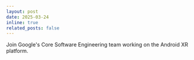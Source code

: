 ```yaml
---
layout: post
date: 2025-03-24
inline: true
related_posts: false
---
```


Join Google's Core Software Engineering team working on the Android XR platform.
